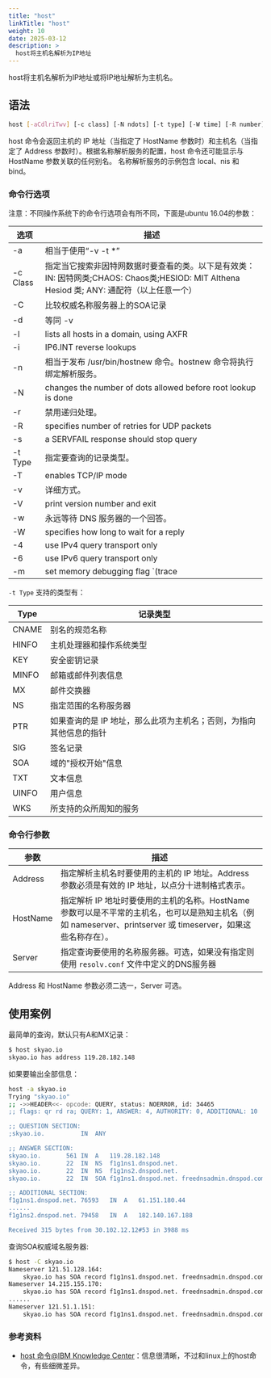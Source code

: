 ```yaml
---
title: "host"
linkTitle: "host"
weight: 10
date: 2025-03-12
description: >
  host将主机名解析为IP地址
---
```


host将主机名解析为IP地址或将IP地址解析为主机名。

## 语法

```bash
host [-aCdlriTwv] [-c class] [-N ndots] [-t type] [-W time] [-R number] [-m flag] hostname [server]
```

host 命令会返回主机的 IP 地址（当指定了 HostName 参数时）和主机名（当指定了 Address 参数时）。根据名称解析服务的配置，host 命令还可能显示与 HostName 参数关联的任何别名。 名称解析服务的示例包含 local、nis 和 bind。

### 命令行选项

注意：不同操作系统下的命令行选项会有所不同，下面是ubuntu 16.04的参数：

| 选项     | 描述                                                         |
| -------- | ------------------------------------------------------------ |
| -a       | 相当于使用“-v -t *”                                          |
| -c Class | 指定当它搜索非因特网数据时要查看的类。以下是有效类：IN: 因特网类;CHAOS: Chaos类;HESIOD: MIT Althena Hesiod 类; ANY: 通配符（以上任意一个） |
| -C       | 比较权威名称服务器上的SOA记录                                |
| -d       | 等同 -v                                                      |
| -l       | lists all hosts in a domain, using AXFR                      |
| -i       | IP6.INT reverse lookups                                      |
| -n       | 相当于发布 /usr/bin/hostnew 命令。hostnew 命令将执行绑定解析服务。 |
| -N       | changes the number of dots allowed before root lookup is done |
| -r       | 禁用递归处理。                                               |
| -R       | specifies number of retries for UDP packets                  |
| -s       | a SERVFAIL response should stop query                        |
| -t Type  | 指定要查询的记录类型。                                       |
| -T       | enables TCP/IP mode                                          |
| -v       | 详细方式。                                                   |
| -V       | print version number and exit                                |
| -w       | 永远等待 DNS 服务器的一个回答。                              |
| -W       | specifies how long to wait for a reply                       |
| -4       | use IPv4 query transport only                                |
| -6       | use IPv6 query transport only                                |
| -m       | set memory debugging flag `(trace|record|usage) `                          |

`-t Type` 支持的类型有：

| Type  | 记录类型                                                     |
| ----- | ------------------------------------------------------------ |
| CNAME | 别名的规范名称                                               |
| HINFO | 主机处理器和操作系统类型                                     |
| KEY   | 安全密钥记录                                                 |
| MINFO | 邮箱或邮件列表信息                                           |
| MX    | 邮件交换器                                                   |
| NS    | 指定范围的名称服务器                                         |
| PTR   | 如果查询的是 IP 地址，那么此项为主机名；否则，为指向其他信息的指针 |
| SIG   | 签名记录                                                     |
| SOA   | 域的"授权开始"信息                                           |
| TXT   | 文本信息                                                     |
| UINFO | 用户信息                                                     |
| WKS   | 所支持的众所周知的服务                                       |



### 命令行参数

| 参数     | 描述                                                         |
| -------- | ------------------------------------------------------------ |
| Address  | 指定解析主机名时要使用的主机的 IP 地址。Address 参数必须是有效的 IP 地址，以点分十进制格式表示。 |
| HostName | 指定解析 IP 地址时要使用的主机的名称。HostName 参数可以是不平常的主机名，也可以是熟知主机名（例如 nameserver、printserver 或 timeserver，如果这些名称存在）。 |
| Server   | 指定查询要使用的名称服务器。可选，如果没有指定则使用 `resolv.conf` 文件中定义的DNS服务器 |

Address 和 HostName 参数必须二选一，Server 可选。

## 使用案例

最简单的查询，默认只有A和MX记录：

```bash
$ host skyao.io
skyao.io has address 119.28.182.148
```

如果要输出全部信息：

```bash
host -a skyao.io
Trying "skyao.io"
;; ->>HEADER<<- opcode: QUERY, status: NOERROR, id: 34465
;; flags: qr rd ra; QUERY: 1, ANSWER: 4, AUTHORITY: 0, ADDITIONAL: 10

;; QUESTION SECTION:
;skyao.io.			IN	ANY

;; ANSWER SECTION:
skyao.io.		561	IN	A	119.28.182.148
skyao.io.		22	IN	NS	f1g1ns1.dnspod.net.
skyao.io.		22	IN	NS	f1g1ns2.dnspod.net.
skyao.io.		22	IN	SOA	f1g1ns1.dnspod.net. freednsadmin.dnspod.com. 1515202762 3600 180 1209600 180

;; ADDITIONAL SECTION:
f1g1ns1.dnspod.net.	76593	IN	A	61.151.180.44
......
f1g1ns2.dnspod.net.	79458	IN	A	182.140.167.188

Received 315 bytes from 30.102.12.12#53 in 3988 ms
```

查询SOA权威域名服务器:

```bash
$ host -C skyao.io
Nameserver 121.51.128.164:
	skyao.io has SOA record f1g1ns1.dnspod.net. freednsadmin.dnspod.com. 1515202762 3600 180 1209600 180
Nameserver 14.215.155.170:
	skyao.io has SOA record f1g1ns1.dnspod.net. freednsadmin.dnspod.com. 1515202762 3600 180 1209600 180
......
Nameserver 121.51.1.151:
	skyao.io has SOA record f1g1ns1.dnspod.net. freednsadmin.dnspod.com. 1515202762 3600 180 1209600 180
```



### 参考资料

- [host 命令@IBM Knowledge Center](https://www.ibm.com/support/knowledgecenter/zh/ssw_aix_72/com.ibm.aix.cmds2/host.htm)：信息很清晰，不过和linux上的host命令，有些细微差异。